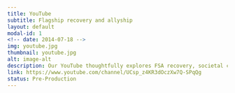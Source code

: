 ```yaml
---
title: YouTube
subtitle: Flagship recovery and allyship
layout: default
modal-id: 1
<!-- date: 2014-07-18 -->
img: youtube.jpg
thumbnail: youtube.jpg
alt: image-alt
description: Our YouTube thoughtfully explores FSA recovery, societal context, and community allyship.
link: https://www.youtube.com/channel/UCsp_z4KR3dOczXw7Q-SPqQg
status: Pre-Production
---
```

